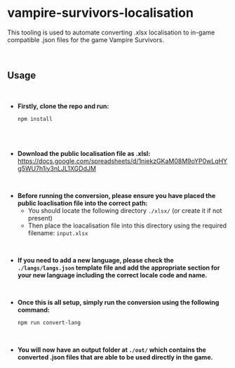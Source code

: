 # vampire-survivors-localisation
This tooling is used to automate converting .xlsx localisation to in-game compatible .json files for the game Vampire Survivors.

<br>

## Usage

<br>

- **Firstly, clone the repo and run:**
    ``` sh
    npm install
    ```
<br>

<br>

- **Download the public localisation file as .xlsl:**    
    https://docs.google.com/spreadsheets/d/1niekzGKaM08M9oYP0wLqHYg5WU7h1iy3nLJL1XGDdJM
<br>

- **Before running the conversion, please ensure you have placed the public loaclisation file into the correct path:**
    - You should locate the following directory `./xlsx/` (or create it if not present) 
    - Then place the loacalisation file into this directory using the required filename: `input.xlsx`
    
<br>

- **If you need to add a new language, please check the `./langs/langs.json` template file and add the appropriate section for your new language including the correct locale code and name.**

<br>

- **Once this is all setup, simply run the conversion using the following command:**
    ``` sh
    npm run convert-lang
    ```
<br>

- **You will now have an output folder at `./out/` which contains the converted .json files that are able to be used directly in the game.**